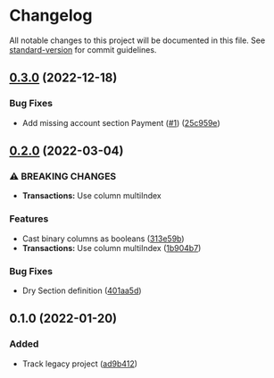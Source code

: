# Changelog

All notable changes to this project will be documented in this file. See [standard-version](https://github.com/conventional-changelog/standard-version) for commit guidelines.

## [0.3.0](https://github.com/EBoisseauSierra/gsbparse/compare/0.2.0...0.3.0) (2022-12-18)


### Bug Fixes

* Add missing account section Payment ([#1](https://github.com/EBoisseauSierra/gsbparse/issues/1)) ([25c959e](https://github.com/EBoisseauSierra/gsbparse/commit/25c959e62648e007a9cf42e5a82b7664f5160d4b))

## [0.2.0](https://github.com/EBoisseauSierra/gsbparse/compare/0.1.0...0.2.0) (2022-03-04)


### ⚠ BREAKING CHANGES

* **Transactions:** Use column multiIndex

### Features

* Cast binary columns as booleans ([313e59b](https://github.com/EBoisseauSierra/gsbparse/commit/313e59b53ffad4b533f13327a8d6595c7f1ee84f))
* **Transactions:** Use column multiIndex ([1b904b7](https://github.com/EBoisseauSierra/gsbparse/commit/1b904b710372866f4780618885684504b9c3aa2e))


### Bug Fixes

* Dry Section definition ([401aa5d](https://github.com/EBoisseauSierra/gsbparse/commit/401aa5dde441ba763bc97deeb5e241b77f57293c))

## 0.1.0 (2022-01-20)

### Added

* Track legacy project ([ad9b412](https://github.com/EBoisseauSierra/gsbparse/commit/ad9b412b12ed8559a6f776b4796b772c47f65d5c))
